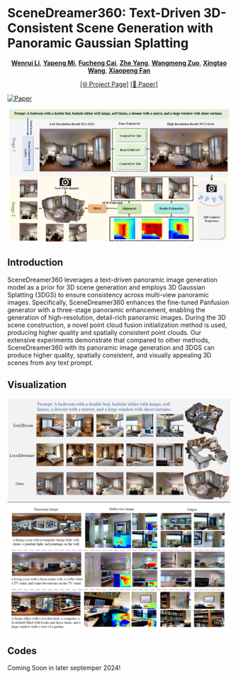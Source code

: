 # SceneDreamer360: Text-Driven 3D-Consistent Scene Generation with Panoramic Gaussian Splatting

<div align="center">

[**Wenrui Li**](https://liwrui.github.io/),
[**Yapeng Mi**](https://github.com/miyapeng),
[**Fucheng Cai**](https://github.com/HITCai),
[**Zhe Yang**](https://github.com/xia-zhe),
[**Wangmeng Zuo**](https://scholar.google.com/citations?user=rUOpCEYAAAAJ),
[**Xingtao Wang**](https://homepage.hit.edu.cn/xtwang),
[**Xiaopeng Fan**](https://scholar.google.cz/citations?hl=zh-CN&user=4LsZhDgAAAAJ&view_op=list_works&sortby=pubdate)

[\[🌐 Project Page\]](https://scenedreamer360.github.io/) [\[📜 Paper\]](https://arxiv.org/abs/2408.13711)
</div>



[![Paper](http://img.shields.io/badge/paper-arxiv.5811784-B31B1B.svg)](https://arxiv.org/abs/5811784)

![Model Pipeline](image.png)

## Introduction
SceneDreamer360 leverages a text-driven panoramic image generation model as a prior for 3D scene generation and employs 3D Gaussian Splatting (3DGS) to ensure consistency across multi-view panoramic images. Specifically, SceneDreamer360 enhances the fine-tuned Panfusion generator with a three-stage panoramic enhancement, enabling the generation of high-resolution, detail-rich panoramic images. During the 3D scene construction, a novel point cloud fusion initialization method is used, producing higher quality and spatially consistent point clouds. Our extensive experiments demonstrate that compared to other methods, SceneDreamer360 with its panoramic image generation and 3DGS can produce higher quality, spatially consistent, and visually appealing 3D scenes from any text prompt.

## Visualization
![Visual](visualization.png)
![Visual](visualization_sup.png)

## Codes
Coming Soon in later septemper 2024!




